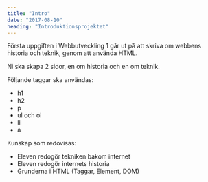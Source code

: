 ```yaml
---
title: "Intro"
date: "2017-08-10"
heading: "Introduktionsprojektet"
---
```


Första uppgiften i Webbutveckling 1 går ut på att skriva om webbens historia och teknik, genom att använda HTML.

Ni ska skapa 2 sidor, en om historia och en om teknik.

Följande taggar ska användas:

- h1
- h2
- p
- ul och ol
- li
- a

Kunskap som redovisas:

- Eleven redogör tekniken bakom internet
- Eleven redogör internets historia
- Grunderna i HTML (Taggar, Element, DOM)
